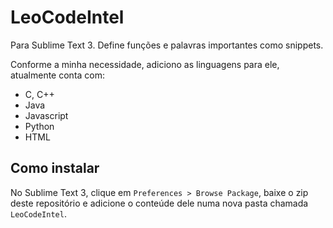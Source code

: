 # LeoCodeIntel
Para Sublime Text 3. Define funções e palavras importantes como snippets.

Conforme a minha necessidade, adiciono as linguagens para ele, atualmente conta com:
- C, C++
- Java
- Javascript
- Python
- HTML


## Como instalar
No Sublime Text 3, clique em `Preferences > Browse Package`, baixe o zip deste repositório e adicione o conteúde dele numa nova pasta chamada `LeoCodeIntel`.
